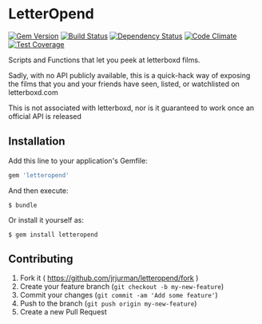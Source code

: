 LetterOpend
===========

[![Gem Version](https://badge.fury.io/rb/letteropend.svg)](http://badge.fury.io/rb/letteropend)
[![Build Status](https://travis-ci.org/JRJurman/Letteropend.svg?branch=master)](https://travis-ci.org/JRJurman/Letteropend)
[![Dependency Status](https://gemnasium.com/JRJurman/Letteropend.svg)](https://gemnasium.com/JRJurman/Letteropend)
[![Code Climate](https://codeclimate.com/github/JRJurman/Letteropend/badges/gpa.svg)](https://codeclimate.com/github/JRJurman/Letteropend)
[![Test Coverage](https://codeclimate.com/github/JRJurman/Letteropend/badges/coverage.svg)](https://codeclimate.com/github/JRJurman/Letteropend)

Scripts and Functions that let you peek at letterboxd films.

Sadly, with no API publicly available, this is a quick-hack way of exposing the films that you and your friends have seen, listed, or watchlisted on letterboxd.com

This is not associated with letterboxd, nor is it guaranteed to work once an official API is released

Installation
------------

Add this line to your application's Gemfile:

```ruby
gem 'letteropend'
```

And then execute:

    $ bundle

Or install it yourself as:

    $ gem install letteropend

Contributing
------------

1. Fork it ( https://github.com/jrjurman/letteropend/fork )
2. Create your feature branch (`git checkout -b my-new-feature`)
3. Commit your changes (`git commit -am 'Add some feature'`)
4. Push to the branch (`git push origin my-new-feature`)
5. Create a new Pull Request
